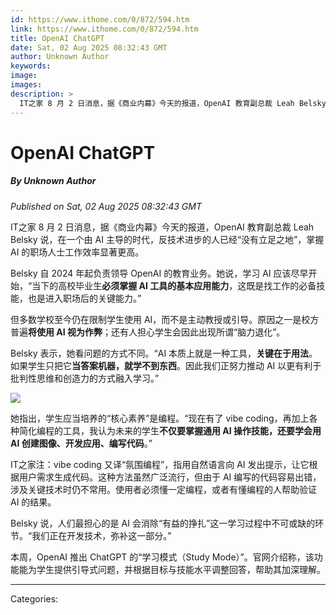 ```yaml
---
id: https://www.ithome.com/0/872/594.htm
link: https://www.ithome.com/0/872/594.htm
title: OpenAI ChatGPT
date: Sat, 02 Aug 2025 08:32:43 GMT
author: Unknown Author
keywords: 
image: 
images: 
description: >
  IT之家 8 月 2 日消息，据《商业内幕》今天的报道，OpenAI 教育副总裁 Leah Belsky 说，在一个由 AI 主导的时代，反技术进步的人已经“没有立足之地”，掌握 AI 的职场人士工作效率显著更高。Belsky 自 2024 年起负责领导 OpenAI 的教育业务。她说，学习 AI 应该尽早开始，“当下的高校毕业生必须掌握 AI 工具的基本应用能力，这既是找工作的必备技能，也是进入职场后的关键能力。”但多数学校至今仍在限制学生使用 AI，而不是主动教授或引导。原因之一是校方普遍将使用 AI 视为作弊；还有人担心学生会因此出现所谓“脑力退化”。Belsky 表示，她看问题的方式不同。“AI 本质上就是一种工具，关键在于用法。如果学生只把它当答案机器，就学不到东西。因此我们正努力推动 AI 以更有利于批判性思维和创造力的方式融入学习。”她指出，学生应当培养的“核心素养”是编程。“现在有了 vibe coding，再加上各种简化编程的工具，我认为未来的学生不仅要掌握通用 AI 操作技能，还要学会用 AI 创建图像、开发应用、编写代码。”IT之家注：vibe coding 又译“氛围编程”，指用自然语言向 AI 发出提示，让它根据用户需求生成代码。这种方法虽然广泛流行，但由于 AI 编写的代码容易出错，涉及关键技术时仍不常用。使用者必须懂一定编程，或者有懂编程的人帮助验证 AI 的结果。Belsky 说，人们最担心的是 AI 会消除“有益的挣扎”这一学习过程中不可或缺的环节。“我们正在开发技术，弥补这一部分。”本周，OpenAI 推出 ChatGPT 的“学习模式（Study Mode）”。官网介绍称，该功能能为学生提供引导式问题，并根据目标与技能水平调整回答，帮助其加深理解。
---
```

# OpenAI ChatGPT
##### By Unknown Author
_Published on Sat, 02 Aug 2025 08:32:43 GMT_

IT之家 8 月 2 日消息，据《商业内幕》今天的报道，OpenAI 教育副总裁 Leah Belsky 说，在一个由 AI 主导的时代，反技术进步的人已经“没有立足之地”，掌握 AI 的职场人士工作效率显著更高。

Belsky 自 2024 年起负责领导 OpenAI 的教育业务。她说，学习 AI 应该尽早开始，“当下的高校毕业生**必须掌握 AI 工具的基本应用能力**，这既是找工作的必备技能，也是进入职场后的关键能力。”

但多数学校至今仍在限制学生使用 AI，而不是主动教授或引导。原因之一是校方普遍**将使用 AI 视为作弊**；还有人担心学生会因此出现所谓“脑力退化”。

Belsky 表示，她看问题的方式不同。“AI 本质上就是一种工具，**关键在于用法**。如果学生只把它**当答案机器，就学不到东西**。因此我们正努力推动 AI 以更有利于批判性思维和创造力的方式融入学习。”

![](https://img.ithome.com/newsuploadfiles/2024/11/23db453d-750d-4f16-ac5b-17f8885b72c6.png?x-bce-process=image/watermark,text_QUnnlJ_miJA,type_RlpMYW5UaW5nSGVp,size_20,color_ffffff77,skw_1,skc_00000011,g_7,blr_2,bls_2,x_8,y_8/format,f_auto)

她指出，学生应当培养的“核心素养”是编程。“现在有了 vibe coding，再加上各种简化编程的工具，我认为未来的学生**不仅要掌握通用 AI 操作技能，还要学会用 AI 创建图像、开发应用、编写代码**。”

IT之家注：vibe coding 又译“氛围编程”，指用自然语言向 AI 发出提示，让它根据用户需求生成代码。这种方法虽然广泛流行，但由于 AI 编写的代码容易出错，涉及关键技术时仍不常用。使用者必须懂一定编程，或者有懂编程的人帮助验证 AI 的结果。

Belsky 说，人们最担心的是 AI 会消除“有益的挣扎”这一学习过程中不可或缺的环节。“我们正在开发技术，弥补这一部分。”

本周，OpenAI 推出 ChatGPT 的“学习模式（Study Mode）”。官网介绍称，该功能能为学生提供引导式问题，并根据目标与技能水平调整回答，帮助其加深理解。

---
Categories: 